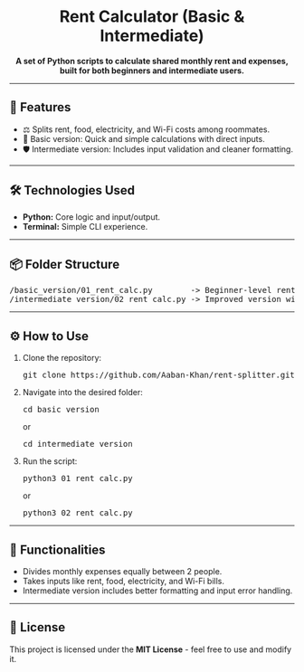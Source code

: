 <h1 align="center">Rent Calculator (Basic & Intermediate) </h1>

<p align="center">
  <strong>A set of Python scripts to calculate shared monthly rent and expenses, built for both beginners and intermediate users.</strong>
</p>

---

<h2>🚀 Features</h2>
<ul>
  <li>⚖️ Splits rent, food, electricity, and Wi-Fi costs among roommates.</li>
  <li>🧮 Basic version: Quick and simple calculations with direct inputs.</li>
  <li>🛡️ Intermediate version: Includes input validation and cleaner formatting.</li>
</ul>

---

<h2>🛠️ Technologies Used</h2>
<ul>
  <li><strong>Python:</strong> Core logic and input/output.</li>
  <li><strong>Terminal:</strong> Simple CLI experience.</li>
</ul>

---

<h2>📦 Folder Structure</h2>
<pre>
/basic_version/01_rent_calc.py        -> Beginner-level rent calculator
/intermediate_version/02_rent_calc.py -> Improved version with error handling
</pre>

---

<h2>⚙️ How to Use</h2>
<ol>
  <li>Clone the repository:</li>
  <pre>git clone https://github.com/Aaban-Khan/rent-splitter.git</pre>

  <li>Navigate into the desired folder:</li>
  <pre>cd basic_version</pre>
  or
  <pre>cd intermediate_version</pre>

  <li>Run the script:</li>
  <pre>python3 01_rent_calc.py</pre>
  or
  <pre>python3 02_rent_calc.py</pre>
</ol>

---

<h2>🎯 Functionalities</h2>
<ul>
  <li>Divides monthly expenses equally between 2 people.</li>
  <li>Takes inputs like rent, food, electricity, and Wi-Fi bills.</li>
  <li>Intermediate version includes better formatting and input error handling.</li>
</ul>

---

<h2>📜 License</h2>
<p>This project is licensed under the <strong>MIT License</strong> - feel free to use and modify it.</p>